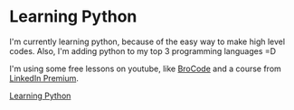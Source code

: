 # Learning Python

I'm currently learning python, because of the easy way to make high level codes. Also, I'm adding python to my top 3 programming languages =D

I'm using some free lessons on youtube, like [BroCode](https://www.youtube.com/watch?v=XKHEtdqhLK8&t=6805s) and a course from [LinkedIn Premium][url-src].

[Learning Python][img-src]

[img-src]: https://pbs.twimg.com/media/D87RHZAXYAAdUoL.jpg
[url-src]: https://www.linkedin.com/learning-login/share?forceAccount=false&redirect=https%3A%2F%2Fwww.linkedin.com%2Flearning%2Flearning-python-14393370%3Ftrk%3Dshare_ent_url%26shareId%3DgXzGWY%252FHRxK3UzY0caMkxA%253D%253D


